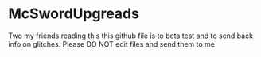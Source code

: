 # McSwordUpgreads
Two my friends reading this this github file
is to beta test and to send back info on glitches.
Please DO NOT edit files and send them to me
